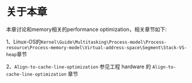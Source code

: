 # 关于本章

本章讨论和memory相关的performance optimization，相关章节如下:

1、Linux-OS的`Kernel\Guide\Multitasking\Process-model\Process-resource\Process-memory-model\Virtual-address-space\Segment\Stack-VS-heap`章节

2、`Align-to-cache-line-optimization` 参见工程 hardware 的 `Align-to-cache-line-optimization` 章节

